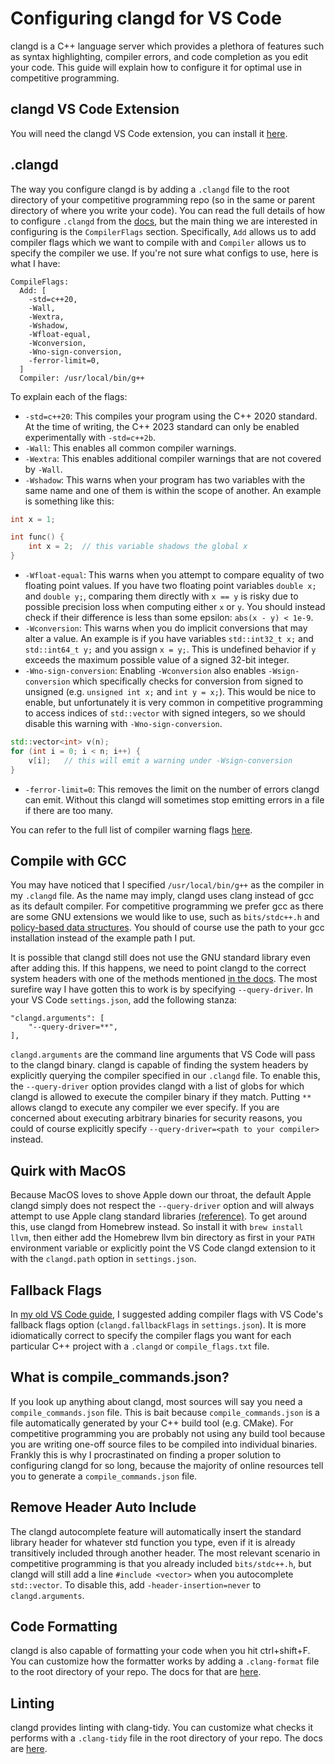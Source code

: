 # Configuring clangd for VS Code

clangd is a C++ language server which provides a plethora of features such as syntax highlighting, compiler errors, and code completion as you edit your code. This guide will explain how to configure it for optimal use in competitive programming.

## clangd VS Code Extension

You will need the clangd VS Code extension, you can install it [here](https://marketplace.visualstudio.com/items?itemName=llvm-vs-code-extensions.vscode-clangd).

## .clangd

The way you configure clangd is by adding a `.clangd` file to the root directory of your competitive programming repo (so in the same or parent directory of where you write your code). You can read the full details of how to configure `.clangd` from the [docs](https://clangd.llvm.org/config), but the main thing we are interested in configuring is the `CompilerFlags` section. Specifically, `Add` allows us to add compiler flags which we want to compile with and `Compiler` allows us to specify the compiler we use. If you're not sure what configs to use, here is what I have:

```
CompileFlags:
  Add: [
    -std=c++20,
    -Wall,
    -Wextra,
    -Wshadow,
    -Wfloat-equal,
    -Wconversion,
    -Wno-sign-conversion,
    -ferror-limit=0,
  ]
  Compiler: /usr/local/bin/g++
```

To explain each of the flags:
- `-std=c++20`: This compiles your program using the C++ 2020 standard. At the time of writing, the C++ 2023 standard can only be enabled experimentally with `-std=c++2b`.
- `-Wall`: This enables all common compiler warnings.
- `-Wextra`: This enables additional compiler warnings that are not covered by `-Wall`.
- `-Wshadow`: This warns when your program has two variables with the same name and one of them is within the scope of another. An example is something like this:
```c++
int x = 1;

int func() {
    int x = 2;  // this variable shadows the global x
}
```
- `-Wfloat-equal`: This warns when you attempt to compare equality of two floating point values. If you have two floating point variables `double x;` and `double y;`, comparing them directly with `x == y` is risky due to possible precision loss when computing either `x` or `y`. You should instead check if their difference is less than some epsilon: `abs(x - y) < 1e-9`.
- `-Wconversion`: This warns when you do implicit conversions that may alter a value. An example is if you have variables `std::int32_t x;` and `std::int64_t y;` and you assign `x = y;`. This is undefined behavior if `y` exceeds the maximum possible value of a signed 32-bit integer.
- `-Wno-sign-conversion`: Enabling `-Wconversion` also enables `-Wsign-conversion` which specifically checks for conversion from signed to unsigned (e.g. `unsigned int x;` and `int y = x;`). This would be nice to enable, but unfortunately it is very common in competitive programming to access indices of `std::vector` with signed integers, so we should disable this warning with `-Wno-sign-conversion`.
```c++
std::vector<int> v(n);
for (int i = 0; i < n; i++) {
    v[i];   // this will emit a warning under -Wsign-conversion
}
```
- `-ferror-limit=0`: This removes the limit on the number of errors clangd can emit. Without this clangd will sometimes stop emitting errors in a file if there are too many.

You can refer to the full list of compiler warning flags [here](https://gcc.gnu.org/onlinedocs/gcc/Warning-Options.html).

## Compile with GCC

You may have noticed that I specified `/usr/local/bin/g++` as the compiler in my `.clangd` file. As the name may imply, clangd uses clang instead of gcc as its default compiler. For competitive programming we prefer gcc as there are some GNU extensions we would like to use, such as `bits/stdc++.h` and [policy-based data structures](https://codeforces.com/blog/entry/11080). You should of course use the path to your gcc installation instead of the example path I put.

It is possible that clangd still does not use the GNU standard library even after adding this. If this happens, we need to point clangd to the correct system headers with one of the methods mentioned [in the docs](https://clangd.llvm.org/guides/system-headers). The most surefire way I have gotten this to work is by specifying `--query-driver`. In your VS Code `settings.json`, add the following stanza:
```
"clangd.arguments": [
    "--query-driver=**",
],
```
`clangd.arguments` are the command line arguments that VS Code will pass to the clangd binary. clangd is capable of finding the system headers by explicitly querying the compiler specified in our `.clangd` file. To enable this, the `--query-driver` option provides clangd with a list of globs for which clangd is allowed to execute the compiler binary if they match. Putting `**` allows clangd to execute any compiler we ever specify. If you are concerned about executing arbitrary binaries for security reasons, you could of course explicitly specify `--query-driver=<path to your compiler>` instead.

## Quirk with MacOS

Because MacOS loves to shove Apple down our throat, the default Apple clangd simply does not respect the `--query-driver` option and will always attempt to use Apple clang standard libraries [(reference)](https://github.com/clangd/clangd/issues/487). To get around this, use clangd from Homebrew instead. So install it with `brew install llvm`, then either add the Homebrew llvm bin directory as first in your `PATH` environment variable or explicitly point the VS Code clangd extension to it with the `clangd.path` option in `settings.json`.

## Fallback Flags

In [my old VS Code guide](vscode.md), I suggested adding compiler flags with VS Code's fallback flags option (`clangd.fallbackFlags` in `settings.json`). It is more idiomatically correct to specify the compiler flags you want for each particular C++ project with a `.clangd` or `compile_flags.txt` file.

## What is compile_commands.json?

If you look up anything about clangd, most sources will say you need a `compile_commands.json` file. This is bait because `compile_commands.json` is a file automatically generated by your C++ build tool (e.g. CMake). For competitive programming you are probably not using any build tool because you are writing one-off source files to be compiled into individual binaries. Frankly this is why I procrastinated on finding a proper solution to configuring clangd for so long, because the majority of online resources tell you to generate a `compile_commands.json` file.

## Remove Header Auto Include

The clangd autocomplete feature will automatically insert the standard library header for whatever std function you type, even if it is already transitively included through another header. The most relevant scenario in competitive programming is that you already included `bits/stdc++.h`, but clangd will still add a line `#include <vector>` when you autocomplete `std::vector`. To disable this, add `-header-insertion=never` to `clangd.arguments`.

## Code Formatting

clangd is also capable of formatting your code when you hit ctrl+shift+F. You can customize how the formatter works by adding a `.clang-format` file to the root directory of your repo. The docs for that are [here](https://clang.llvm.org/docs/ClangFormatStyleOptions.html).

## Linting

clangd provides linting with clang-tidy. You can customize what checks it performs with a `.clang-tidy` file in the root directory of your repo. The docs are [here](https://clang.llvm.org/extra/clang-tidy/).
